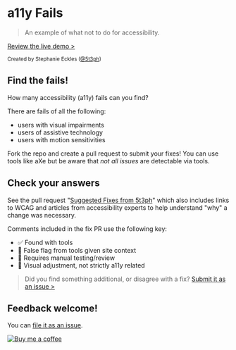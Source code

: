 # a11y Fails

> An example of what not to do for accessibility.

[Review the live demo >](https://a11y-fails.netlify.app/)

<small>Created by Stephanie Eckles ([@5t3ph](https://twitter.com/5t3ph))</small>

## Find the fails!

How many accessibility (a11y) fails can you find?

There are fails of all the following:

- users with visual impairments
- users of assistive technology
- users with motion sensitivities

Fork the repo and create a pull request to submit your fixes! You can use tools like aXe but be aware that _not all issues_ are detectable via tools.

## Check your answers

See the pull request "[Suggested Fixes from 5t3ph](https://github.com/5t3ph/a11y-fails/pull/1)" which also includes links to WCAG and articles from accessibility experts to help understand "why" a change was necessary.

Comments included in the fix PR use the following key:

- ✅ Found with tools
- 🚩 False flag from tools given site context
- 🚨 Requires manual testing/review
- 🎨 Visual adjustment, not strictly a11y related

> Did you find something additional, or disagree with a fix? [Submit it as an issue >](https://github.com/5t3ph/a11y-fails/issues)

## Feedback welcome!

You can [file it as an issue](https://github.com/5t3ph/a11y-fails/issues).

[![Buy me a coffee](https://cdn.buymeacoffee.com/buttons/default-violet.png)](https://www.buymeacoffee.com/moderncss)
